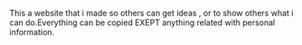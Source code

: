 This a website that i made so others can get ideas , or to show others what i can do.Everything can be copied EXEPT anything related with personal information.
